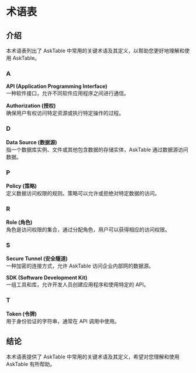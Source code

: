 # 术语表

## 介绍

本术语表列出了 AskTable 中常用的关键术语及其定义，以帮助您更好地理解和使用 AskTable。

### A

**API (Application Programming Interface)**  
一种软件接口，允许不同软件应用程序之间进行通信。

**Authorization (授权)**  
确保用户有权访问特定资源或执行特定操作的过程。

### D

**Data Source (数据源)**  
指一个数据库实例、文件或其他包含数据的存储实体，AskTable 通过数据源访问数据。

### P

**Policy (策略)**  
定义数据访问权限的规则。策略可以允许或拒绝对特定数据的访问。

### R

**Role (角色)**  
角色是访问权限的集合，通过分配角色，用户可以获得相应的访问权限。

### S

**Secure Tunnel (安全隧道)**  
一种加密的连接方式，允许 AskTable 访问企业内部网的数据源。

**SDK (Software Development Kit)**  
一组工具和库，允许开发人员创建应用程序和使用特定的 API。

### T

**Token (令牌)**  
用于身份验证的字符串，通常在 API 调用中使用。



## 结论

本术语表提供了 AskTable 中常用的关键术语及其定义，希望对您理解和使用 AskTable 有所帮助。
